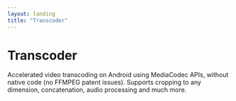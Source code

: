 ```yaml
---
layout: landing
title: "Transcoder"
---
```


# Transcoder

Accelerated video transcoding on Android using MediaCodec APIs, without native code (no FFMPEG patent issues). Supports cropping to any dimension, concatenation, audio processing and much more.